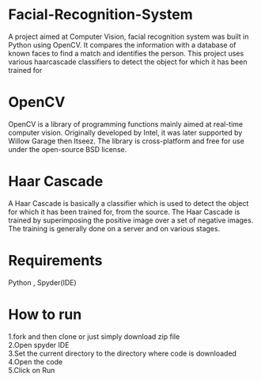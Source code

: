 # Facial-Recognition-System
A project aimed at Computer Vision, facial recognition system was built in Python using OpenCV. It compares the information with a database of known faces to find a match and identifies the person. This project uses various haarcascade classifiers to detect the object for which it has been trained for

# OpenCV
OpenCV is a library of programming functions mainly aimed at real-time computer vision. Originally developed by Intel, it was later supported by Willow Garage then Itseez. The library is cross-platform and free for use under the open-source BSD license. 

# Haar Cascade
A Haar Cascade is basically a classifier which is used to detect the object for which it has been trained for, from the source. The Haar Cascade is trained by superimposing the positive image over a set of negative images. The training is generally done on a server and on various stages.
# Requirements
Python , Spyder(IDE)
# How to run
1.fork and then clone or just simply download zip file<br>
2.Open spyder IDE<br>
3.Set the current directory to the directory where code is downloaded<br>
4.Open the code<br>
5.Click on Run
